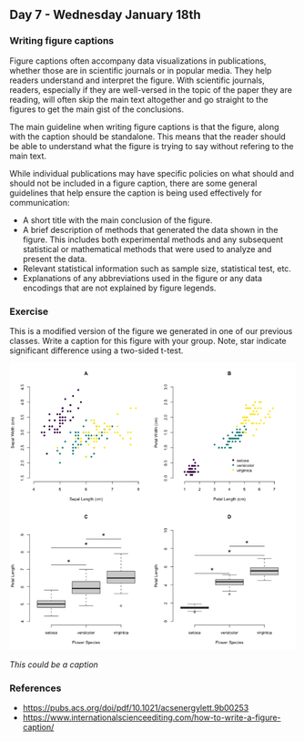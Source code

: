 ## Day 7 - Wednesday January 18th

### Writing figure captions 

Figure captions often accompany data visualizations in publications, whether those are in scientific journals or in popular media. They help readers understand and interpret the figure. With scientific journals, readers, especially if they are well-versed in the topic of the paper they are reading, will often skip the main text altogether and go straight to the figures to get the main gist of the conclusions. 

The main guideline when writing figure captions is that the figure, along with the caption should be standalone. This means that the reader should be able to understand what the figure is trying to say without refering to the main text. 

While individual publications may have specific policies on what should and should not be included in a figure caption, there are some general guidelines that help ensure the caption is being used effectively for communication: 
- A short title with the main conclusion of the figure.
- A brief description of methods that generated the data shown in the figure. This includes both experimental methods and any subsequent statistical or mathematical methods that were used to analyze and present the data. 
- Relevant statistical information such as sample size, statistical test, etc. 
- Explanations of any abbreviations used in the figure or any data encodings that are not explained by figure legends. 


### Exercise

This is a modified version of the figure we generated in one of our previous classes. Write a caption for this figure with your group. Note, star indicate significant difference using a two-sided t-test. 

![iris](./../../week1/code_day3/iris_multi.png)

*This could be a caption*



### References 

- https://pubs.acs.org/doi/pdf/10.1021/acsenergylett.9b00253
- https://www.internationalscienceediting.com/how-to-write-a-figure-caption/
